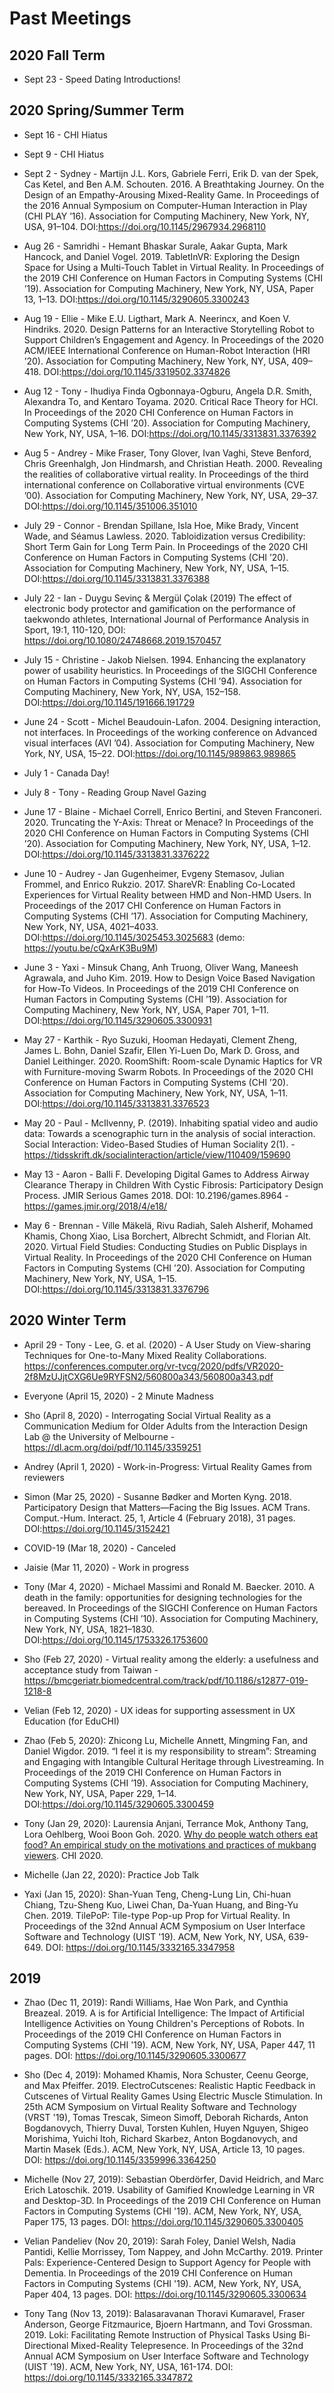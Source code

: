 # Past Meetings

## 2020 Fall Term

* Sept 23 - Speed Dating Introductions!


## 2020 Spring/Summer Term

* Sept 16 - CHI Hiatus

* Sept 9 - CHI Hiatus

* Sept 2 - Sydney - Martijn J.L. Kors, Gabriele Ferri, Erik D. van der Spek, Cas Ketel, and Ben A.M. Schouten. 2016. A Breathtaking Journey. On the Design of an Empathy-Arousing Mixed-Reality Game. In Proceedings of the 2016 Annual Symposium on Computer-Human Interaction in Play (CHI PLAY ’16). Association for Computing Machinery, New York, NY, USA, 91–104. DOI:https://doi.org/10.1145/2967934.2968110

* Aug 26 - Samridhi - Hemant Bhaskar Surale, Aakar Gupta, Mark Hancock, and Daniel Vogel. 2019. TabletInVR: Exploring the Design Space for Using a Multi-Touch Tablet in Virtual Reality. In Proceedings of the 2019 CHI Conference on Human Factors in Computing Systems (CHI ’19). Association for Computing Machinery, New York, NY, USA, Paper 13, 1–13. DOI:https://doi.org/10.1145/3290605.3300243

* Aug 19 - Ellie - Mike E.U. Ligthart, Mark A. Neerincx, and Koen V. Hindriks. 2020. Design Patterns for an Interactive Storytelling Robot to Support Children’s Engagement and Agency. In Proceedings of the 2020 ACM/IEEE International Conference on Human-Robot Interaction (HRI ’20). Association for Computing Machinery, New York, NY, USA, 409–418. DOI:https://doi.org/10.1145/3319502.3374826

* Aug 12 - Tony - Ihudiya Finda Ogbonnaya-Ogburu, Angela D.R. Smith, Alexandra To, and Kentaro Toyama. 2020. Critical Race Theory for HCI. In Proceedings of the 2020 CHI Conference on Human Factors in Computing Systems (CHI ’20). Association for Computing Machinery, New York, NY, USA, 1–16. DOI:https://doi.org/10.1145/3313831.3376392

* Aug 5 - Andrey - Mike Fraser, Tony Glover, Ivan Vaghi, Steve Benford, Chris Greenhalgh, Jon Hindmarsh, and Christian Heath. 2000. Revealing the realities of collaborative virtual reality. In Proceedings of the third international conference on Collaborative virtual environments (CVE ’00). Association for Computing Machinery, New York, NY, USA, 29–37. DOI:https://doi.org/10.1145/351006.351010

* July 29 - Connor - Brendan Spillane, Isla Hoe, Mike Brady, Vincent Wade, and Séamus Lawless. 2020. Tabloidization versus Credibility: Short Term Gain for Long Term Pain. In Proceedings of the 2020 CHI Conference on Human Factors in Computing Systems (CHI ’20). Association for Computing Machinery, New York, NY, USA, 1–15. DOI:https://doi.org/10.1145/3313831.3376388

* July 22 - Ian - Duygu Sevinç & Mergül Çolak (2019) The effect of electronic body protector and gamification on the performance of taekwondo athletes, International Journal of Performance Analysis in Sport, 19:1, 110-120, DOI: https://doi.org/10.1080/24748668.2019.1570457

* July 15 - Christine - Jakob Nielsen. 1994. Enhancing the explanatory power of usability heuristics. In Proceedings of the SIGCHI Conference on Human Factors in Computing Systems (CHI ’94). Association for Computing Machinery, New York, NY, USA, 152–158. DOI:https://doi.org/10.1145/191666.191729

* June 24 - Scott - Michel Beaudouin-Lafon. 2004. Designing interaction, not interfaces. In Proceedings of the working conference on Advanced visual interfaces (AVI ’04). Association for Computing Machinery, New York, NY, USA, 15–22. DOI:https://doi.org/10.1145/989863.989865

* July 1 - Canada Day!

* July 8 - Tony - Reading Group Navel Gazing

* June 17 - Blaine - Michael Correll, Enrico Bertini, and Steven Franconeri. 2020. Truncating the Y-Axis: Threat or Menace? In Proceedings of the 2020 CHI Conference on Human Factors in Computing Systems (CHI ’20). Association for Computing Machinery, New York, NY, USA, 1–12. DOI:https://doi.org/10.1145/3313831.3376222

* June 10 - Audrey - Jan Gugenheimer, Evgeny Stemasov, Julian Frommel, and Enrico Rukzio. 2017. ShareVR: Enabling Co-Located Experiences for Virtual Reality between HMD and Non-HMD Users. In Proceedings of the 2017 CHI Conference on Human Factors in Computing Systems (CHI ’17). Association for Computing Machinery, New York, NY, USA, 4021–4033. DOI:https://doi.org/10.1145/3025453.3025683 (demo: https://youtu.be/cQxArK3Bu9M)


* June 3 - Yaxi - Minsuk Chang, Anh Truong, Oliver Wang, Maneesh Agrawala, and Juho Kim. 2019. How to Design Voice Based Navigation for How-To Videos. In Proceedings of the 2019 CHI Conference on Human Factors in Computing Systems (CHI ’19). Association for Computing Machinery, New York, NY, USA, Paper 701, 1–11. DOI:https://doi.org/10.1145/3290605.3300931

* May 27 - Karthik - Ryo Suzuki, Hooman Hedayati, Clement Zheng, James L. Bohn, Daniel Szafir, Ellen Yi-Luen Do, Mark D. Gross, and Daniel Leithinger. 2020. RoomShift: Room-scale Dynamic Haptics for VR with Furniture-moving Swarm Robots. In Proceedings of the 2020 CHI Conference on Human Factors in Computing Systems (CHI ’20). Association for Computing Machinery, New York, NY, USA, 1–11. DOI:https://doi.org/10.1145/3313831.3376523

* May 20 - Paul - McIlvenny, P. (2019). Inhabiting spatial video and audio data: Towards a scenographic turn in the analysis of social interaction. Social Interaction: Video-Based Studies of Human Sociality 2(1). - https://tidsskrift.dk/socialinteraction/article/view/110409/159690

* May 13 - Aaron - Balli F. Developing Digital Games to Address Airway Clearance Therapy in Children With Cystic Fibrosis: Participatory Design Process. JMIR Serious Games 2018. DOI: 10.2196/games.8964 - https://games.jmir.org/2018/4/e18/

* May 6 - Brennan - Ville Mäkelä, Rivu Radiah, Saleh Alsherif, Mohamed Khamis, Chong Xiao, Lisa Borchert, Albrecht Schmidt, and Florian Alt. 2020. Virtual Field Studies: Conducting Studies on Public Displays in Virtual Reality. In Proceedings of the 2020 CHI Conference on Human Factors in Computing Systems (CHI ’20). Association for Computing Machinery, New York, NY, USA, 1–15. DOI:https://doi.org/10.1145/3313831.3376796


## 2020 Winter Term


* April 29 - Tony - Lee, G. et al. (2020) - A User Study on View-sharing Techniques for One-to-Many Mixed Reality Collaborations. https://conferences.computer.org/vr-tvcg/2020/pdfs/VR2020-2f8MzUJjtCXG6Ue9RYFSN2/560800a343/560800a343.pdf

* Everyone (April 15, 2020) - 2 Minute Madness

* Sho (April 8, 2020) - Interrogating Social Virtual Reality as a Communication Medium for Older Adults from the Interaction Design Lab @ the University of Melbourne - https://dl.acm.org/doi/pdf/10.1145/3359251

* Andrey (April 1, 2020) - Work-in-Progress: Virtual Reality Games from reviewers

* Simon (Mar 25, 2020) - Susanne Bødker and Morten Kyng. 2018. Participatory Design that Matters—Facing the Big Issues. ACM Trans. Comput.-Hum. Interact. 25, 1, Article 4 (February 2018), 31 pages. DOI:https://doi.org/10.1145/3152421

* COVID-19 (Mar 18, 2020) - Canceled

* Jaisie (Mar 11, 2020) - Work in progress

* Tony (Mar 4, 2020) - Michael Massimi and Ronald M. Baecker. 2010. A death in the family: opportunities for designing technologies for the bereaved. In Proceedings of the SIGCHI Conference on Human Factors in Computing Systems (CHI ’10). Association for Computing Machinery, New York, NY, USA, 1821–1830. DOI:https://doi.org/10.1145/1753326.1753600

* Sho (Feb 27, 2020) - Virtual reality among the elderly: a usefulness and acceptance study from Taiwan - https://bmcgeriatr.biomedcentral.com/track/pdf/10.1186/s12877-019-1218-8

* Velian (Feb 12, 2020) - UX ideas for supporting assessment in UX Education (for EduCHI)

* Zhao (Feb 5, 2020): Zhicong Lu, Michelle Annett, Mingming Fan, and Daniel Wigdor. 2019. “I feel it is my responsibility to stream”: Streaming and Engaging with Intangible Cultural Heritage through Livestreaming. In Proceedings of the 2019 CHI Conference on Human Factors in Computing Systems (CHI ’19). Association for Computing Machinery, New York, NY, USA, Paper 229, 1–14. DOI:https://doi.org/10.1145/3290605.3300459

* Tony (Jan 29, 2020): Laurensia Anjani, Terrance Mok, Anthony Tang, Lora Oehlberg, Wooi Boon Goh. 2020. [Why do people watch others eat food? An empirical study on the motivations and practices of mukbang viewers](http://hcitang.org/papers/2020-chi2020-mukbang.pdf). CHI 2020.

* Michelle (Jan 22, 2020): Practice Job Talk

* Yaxi (Jan 15, 2020): Shan-Yuan Teng, Cheng-Lung Lin, Chi-huan Chiang, Tzu-Sheng Kuo, Liwei Chan, Da-Yuan Huang, and Bing-Yu Chen. 2019. TilePoP: Tile-type Pop-up Prop for Virtual Reality. In Proceedings of the 32nd Annual ACM Symposium on User Interface Software and Technology (UIST '19). ACM, New York, NY, USA, 639-649. DOI: https://doi.org/10.1145/3332165.3347958

## 2019

* Zhao (Dec 11, 2019): Randi Williams, Hae Won Park, and Cynthia Breazeal. 2019. A is for Artificial Intelligence: The Impact of Artificial Intelligence Activities on Young Children's Perceptions of Robots. In Proceedings of the 2019 CHI Conference on Human Factors in Computing Systems (CHI '19). ACM, New York, NY, USA, Paper 447, 11 pages. DOI: https://doi.org/10.1145/3290605.3300677

* Sho (Dec 4, 2019): Mohamed Khamis, Nora Schuster, Ceenu George, and Max Pfeiffer. 2019. ElectroCutscenes: Realistic Haptic Feedback in Cutscenes of Virtual Reality Games Using Electric Muscle Stimulation. In 25th ACM Symposium on Virtual Reality Software and Technology (VRST '19), Tomas Trescak, Simeon Simoff, Deborah Richards, Anton Bogdanovych, Thierry Duval, Torsten Kuhlen, Huyen Nguyen, Shigeo Morishima, Yuichi Itoh, Richard Skarbez, Anton Bogdanovych, and Martin Masek (Eds.). ACM, New York, NY, USA, Article 13, 10 pages. DOI: https://doi.org/10.1145/3359996.3364250

* Michelle (Nov 27, 2019): Sebastian Oberdörfer, David Heidrich, and Marc Erich Latoschik. 2019. Usability of Gamified Knowledge Learning in VR and Desktop-3D. In Proceedings of the 2019 CHI Conference on Human Factors in Computing Systems (CHI '19). ACM, New York, NY, USA, Paper 175, 13 pages. DOI: https://doi.org/10.1145/3290605.3300405

* Velian Pandeliev (Nov 20, 2019): Sarah Foley, Daniel Welsh, Nadia Pantidi, Kellie Morrissey, Tom Nappey, and John McCarthy. 2019. Printer Pals: Experience-Centered Design to Support Agency for People with Dementia. In Proceedings of the 2019 CHI Conference on Human Factors in Computing Systems (CHI '19). ACM, New York, NY, USA, Paper 404, 13 pages. DOI: https://doi.org/10.1145/3290605.3300634

* Tony Tang (Nov 13, 2019): Balasaravanan Thoravi Kumaravel, Fraser Anderson, George Fitzmaurice, Bjoern Hartmann, and Tovi Grossman. 2019. Loki: Facilitating Remote Instruction of Physical Tasks Using Bi-Directional Mixed-Reality Telepresence. In Proceedings of the 32nd Annual ACM Symposium on User Interface Software and Technology (UIST '19). ACM, New York, NY, USA, 161-174. DOI: https://doi.org/10.1145/3332165.3347872